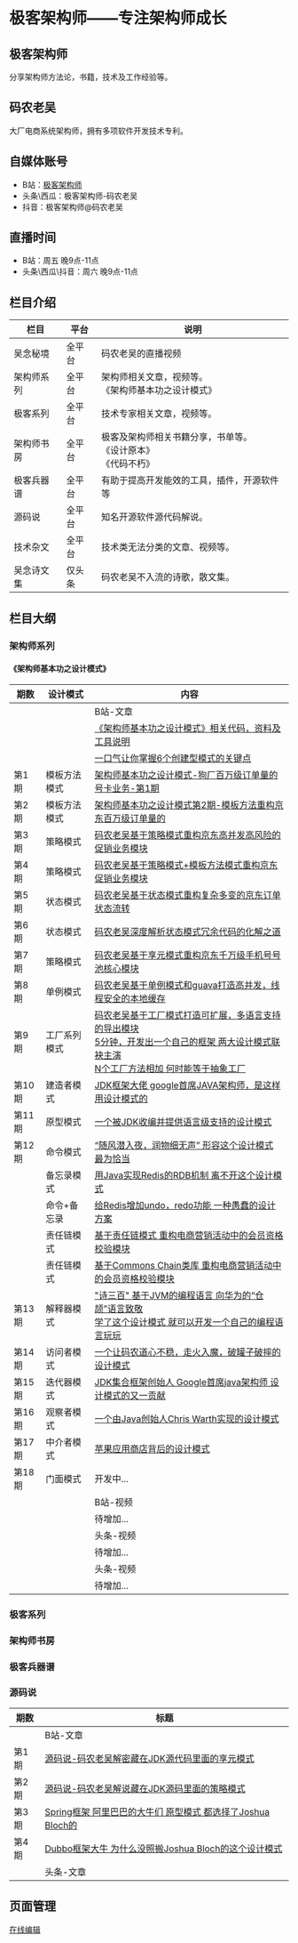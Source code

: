 # 极客架构师——专注架构师成长
## 极客架构师
分享架构师方法论，书籍，技术及工作经验等。
## 码农老吴
大厂电商系统架构师，拥有多项软件开发技术专利。
## 自媒体账号
- B站：[极客架构师](https://space.bilibili.com/1135139396)
- 头条\西瓜：极客架构师-码农老吴
- 抖音：极客架构师@码农老吴

## 直播时间
- B站：周五 晚9点-11点
- 头条\西瓜\抖音：周六 晚9点-11点

## 栏目介绍

| 栏目 | 平台 |说明|
| ------------- | ------------- |------------- |
| 吴念秘境 |全平台| 码农老吴的直播视频  | 
| 架构师系列 |全平台| 架构师相关文章，视频等。 <br>《架构师基本功之设计模式》  |
| 极客系列  |全平台| 技术专家相关文章，视频等。  |
| 架构师书房  |全平台| 极客及架构师相关书籍分享，书单等。<br>《设计原本》<br>《代码不朽》 |
| 极客兵器谱  |全平台| 有助于提高开发能效的工具，插件，开源软件等  |
| 源码说  |全平台| 知名开源软件源代码解说。|
| 技术杂文 |全平台| 技术类无法分类的文章、视频等。 |
| 吴念诗文集 |仅头条| 码农老吴不入流的诗歌，散文集。 |

## 栏目大纲
### 架构师系列 
#### 《架构师基本功之设计模式》

|期数|设计模式|内容|
|-----|-----|--------------|
| | |B站-文章|
| | |[《架构师基本功之设计模式》相关代码，资料及工具说明](https://www.bilibili.com/read/cv16154224)|
| | | [一口气让你掌握6个创建型模式的关键点](https://www.bilibili.com/read/cv18021733)|
|第1期|模板方法模式|[架构师基本功之设计模式-狗厂百万级订单量的号卡业务-第1期](https://www.bilibili.com/read/cv15592468)|
|第2期|模板方法模式|[架构师基本功之设计模式第2期-模板方法重构京东百万级订单量的](https://www.bilibili.com/read/cv15651016)|
|第3期|策略模式|[码农老吴基于策略模式重构京东高并发高风险的促销业务模块](https://www.bilibili.com/read/cv15980509)|
|第4期|策略模式|[码农老吴基于策略模式+模板方法模式重构京东促销业务模块](https://www.bilibili.com/read/cv16088179)|
|第5期|状态模式|[码农老吴基于状态模式重构复杂多变的京东订单状态流转](https://www.bilibili.com/read/cv16247154)|
|第6期|状态模式|[码农老吴深度解析状态模式冗余代码的化解之道](https://www.bilibili.com/read/cv16346160)|
|第7期|策略模式|[码农老吴基于享元模式重构京东千万级手机号号池核心模块](https://www.bilibili.com/read/cv16543358)|
|第8期|单例模式|[码农老吴基于单例模式和guava打造高并发，线程安全的本地缓存](https://www.bilibili.com/read/cv16917422)|
|第9期|工厂系列模式|[码农老吴基于工厂模式打造可扩展，多语言支持的导出模块](https://www.bilibili.com/read/cv17134551) <br> [5分钟，开发出一个自己的框架 两大设计模式联袂主演 ](https://www.bilibili.com/read/cv17246347) <br> [N个工厂方法相加 何时能等于抽象工厂](https://www.bilibili.com/read/cv17319921)|
|第10期|建造者模式|[JDK框架大佬 google首席JAVA架构师，是这样用设计模式的](https://www.bilibili.com/read/cv17447651)|
|第11期|原型模式|[一个被JDK收编并提供语言级支持的设计模式](https://www.bilibili.com/read/cv17666003)|
|第12期|命令模式|[“随风潜入夜，润物细无声” 形容这个设计模式 最为恰当](https://www.bilibili.com/read/cv18401417)|
| |备忘录模式|[用Java实现Redis的RDB机制 离不开这个设计模式](https://www.bilibili.com/read/cv18485838)|
| |命令+备忘录|[给Redis增加undo，redo功能 一种愚蠢的设计方案](https://www.bilibili.com/read/cv18571155)|
| |责任链模式|[基于责任链模式 重构电商营销活动中的会员资格校验模块](https://www.bilibili.com/read/cv18690898)|
| |责任链模式|[基于Commons Chain类库 重构电商营销活动中的会员资格校验模块](https://www.bilibili.com/read/cv18759511)  |
|第13期|解释器模式|["诗三百" 基于JVM的编程语言 向华为的“仓颉”语言致敬](https://www.bilibili.com/read/cv19028103) <br> [学了这个设计模式 就可以开发一个自己的编程语言玩玩](https://www.bilibili.com/read/cv19111494)|
|第14期|访问者模式|[一个让码农道心不稳，走火入魔，破罐子破摔的设计模式](https://www.bilibili.com/read/cv19529298)|
|第15期|迭代器模式|[JDK集合框架创始人 Google首席java架构师 设计模式的又一贡献](https://www.bilibili.com/read/cv19718986)|
|第16期|观察者模式|[一个由Java创始人Chris Warth实现的设计模式](https://www.bilibili.com/read/cv19986391)|
|第17期|中介者模式|[苹果应用商店背后的设计模式](https://www.bilibili.com/read/cv20226549)|
|第18期|门面模式|开发中...|
| | | B站-视频|
| | | 待增加...|
| | | 头条-视频|
| | | 待增加...|
| | | 头条-视频|
| | | 待增加...|

### 极客系列 

### 架构师书房

### 极客兵器谱

### 源码说 

|期数|标题|
|-----|------------|
| |B站-文章|
|第1期|[源码说-码农老吴解密藏在JDK源代码里面的享元模式](https://www.bilibili.com/read/cv16723044)|
|第2期|[源码说-码农老吴解说藏在JDK源码里面的策略模式](https://www.bilibili.com/read/cv16806826)|
|第3期|[Spring框架 阿里巴巴的大牛们 原型模式 都选择了Joshua Bloch的](https://www.bilibili.com/read/cv17764693)|
|第4期|[Dubbo框架大牛 为什么没照搬Joshua Bloch的这个设计模式](https://www.bilibili.com/read/cv17885668)|
| |头条-文章|


## 页面管理
[在线编辑](https://github.com/geek-architect/geek-architect.github.io/edit/main/README.md)
